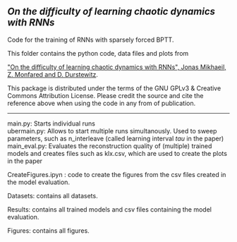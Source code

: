  *On the difficulty of learning chaotic dynamics with RNNs*
------
Code for the training of RNNs with sparsely forced BPTT. 

This folder contains the python code, data files and plots from 

["On the difficulty of learning chaotic dynamics with RNNs", Jonas Mikhaeil, Z. Monfared and D. Durstewitz](https://arxiv.org/abs/2110.07238).

This package is distributed under the terms of the GNU GPLv3 & Creative Commons Attribution License. Please credit the source and cite the reference above when using the code in any from of publication.

--------------
main.py: Starts individual runs \
ubermain.py: Allows to start multiple runs simultanously. Used to sweep parameters, such as n_interleave (called learning interval $tau$ in the paper) \
main_eval.py: Evaluates the reconstruction quality of (multiple) trained models and creates files such as klx.csv, which are used to create the plots in the paper

CreateFigures.ipyn : code to create the figures from the csv files created in the model evaluation. 

Datasets: contains all datasets.

Results: contains all trained models and csv files containing the model evaluation.

Figures: contains all figures. 
